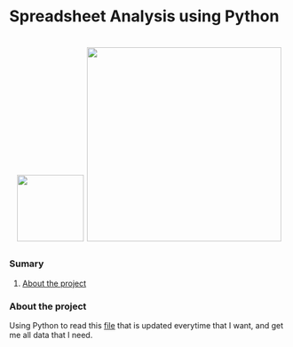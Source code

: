 # Spreadsheet Analysis using Python

<h1 align="center">
  <img src="https://upload.wikimedia.org/wikipedia/commons/thumb/c/c3/Python-logo-notext.svg/640px-Python-logo-notext.svg.png" width="120" />
  <img src="https://upload.wikimedia.org/wikipedia/commons/thumb/e/ed/Pandas_logo.svg/640px-Pandas_logo.svg.png" width="350" />
</h1>

### Sumary
1. [About the project](#about)

<a name="about"></a>
### About the project
<p>Using Python to read this <a href="https://docs.google.com/spreadsheets/u/1/d/e/2PACX-1vS5qVKbg9hoLHg00Y5AqZu5XQxylCKHDjlOL0y3MtDRAVHmJcdkCp9tzi5m9kXwES8ObCqplRXHSW4M/pubhtml#">file</a> that is updated everytime that I want, and get me all data that I need.</p>
